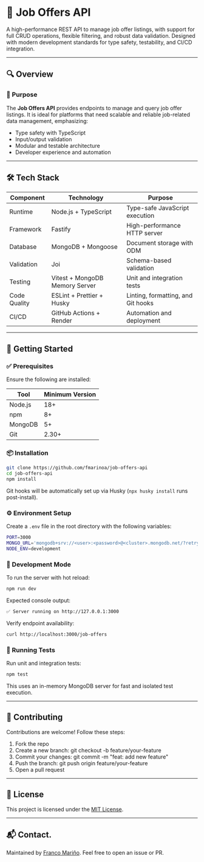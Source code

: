 # 📌 Job Offers API

A high-performance REST API to manage job offer listings, with support for full CRUD operations, flexible filtering, and robust data validation. Designed with modern development standards for type safety, testability, and CI/CD integration.

---

## 🔍 Overview

### 🎯 Purpose

The **Job Offers API** provides endpoints to manage and query job offer listings. It is ideal for platforms that need scalable and reliable job-related data management, emphasizing:

- Type safety with TypeScript
- Input/output validation
- Modular and testable architecture
- Developer experience and automation

---

## 🛠️ Tech Stack

| Component    | Technology                     | Purpose                            |
| ------------ | ------------------------------ | ---------------------------------- |
| Runtime      | Node.js + TypeScript           | Type-safe JavaScript execution     |
| Framework    | Fastify                        | High-performance HTTP server       |
| Database     | MongoDB + Mongoose             | Document storage with ODM          |
| Validation   | Joi                            | Schema-based validation            |
| Testing      | Vitest + MongoDB Memory Server | Unit and integration tests         |
| Code Quality | ESLint + Prettier + Husky      | Linting, formatting, and Git hooks |
| CI/CD        | GitHub Actions + Render        | Automation and deployment          |

---

## 🚀 Getting Started

### ✅ Prerequisites

Ensure the following are installed:

| Tool    | Minimum Version |
| ------- | --------------- |
| Node.js | 18+             |
| npm     | 8+              |
| MongoDB | 5+              |
| Git     | 2.30+           |

### 📦 Installation

```bash
git clone https://github.com/fmarinoa/job-offers-api
cd job-offers-api
npm install
```

Git hooks will be automatically set up via Husky (`npx husky install` runs post-install).

### ⚙️ Environment Setup

Create a `.env` file in the root directory with the following variables:

```bash
PORT=3000
MONGO_URL='mongodb+srv://<user>:<password>@<cluster>.mongodb.net/?retryWrites=true&w=majority&appName=<AppCluster>'
NODE_ENV=development
```

### 🧪 Development Mode

To run the server with hot reload:

```bash
npm run dev
```

Expected console output:

```bash
✅ Server running on http://127.0.0.1:3000
```

Verify endpoint availability:

```bash
curl http://localhost:3000/job-offers
```

### 🧪 Running Tests

Run unit and integration tests:

```bash
npm test
```

This uses an in-memory MongoDB server for fast and isolated test execution.

---

## 🤝 Contributing

Contributions are welcome! Follow these steps:

1. Fork the repo
2. Create a new branch: git checkout -b feature/your-feature
3. Commit your changes: git commit -m "feat: add new feature"
4. Push the branch: git push origin feature/your-feature
5. Open a pull request

---

## 📄 License

This project is licensed under the [MIT License](https://github.com/fmarinoa/job-offers-api?tab=MIT-1-ov-file).

---

## 📬 Contact.

Maintained by [Franco Mariño](https://francomarino.vercel.app/). Feel free to open an issue or PR.
